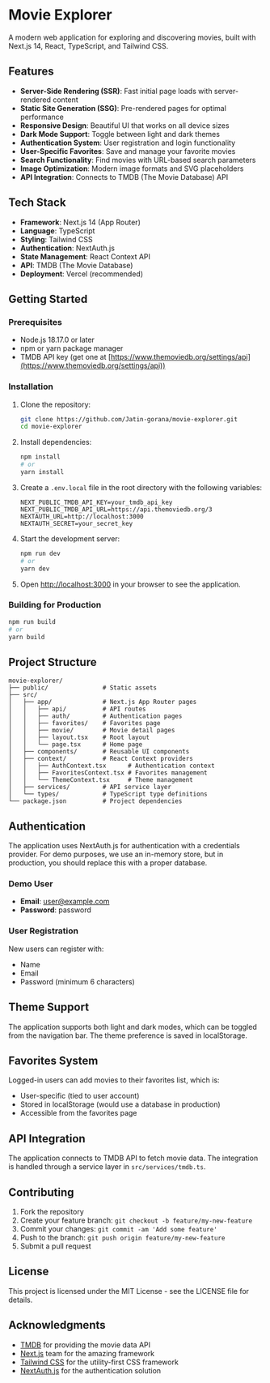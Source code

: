 # Movie Explorer

A modern web application for exploring and discovering movies, built with Next.js 14, React, TypeScript, and Tailwind CSS.


## Features

- **Server-Side Rendering (SSR)**: Fast initial page loads with server-rendered content
- **Static Site Generation (SSG)**: Pre-rendered pages for optimal performance
- **Responsive Design**: Beautiful UI that works on all device sizes
- **Dark Mode Support**: Toggle between light and dark themes
- **Authentication System**: User registration and login functionality
- **User-Specific Favorites**: Save and manage your favorite movies
- **Search Functionality**: Find movies with URL-based search parameters
- **Image Optimization**: Modern image formats and SVG placeholders
- **API Integration**: Connects to TMDB (The Movie Database) API

## Tech Stack

- **Framework**: Next.js 14 (App Router)
- **Language**: TypeScript
- **Styling**: Tailwind CSS
- **Authentication**: NextAuth.js
- **State Management**: React Context API
- **API**: TMDB (The Movie Database)
- **Deployment**: Vercel (recommended)

## Getting Started

### Prerequisites

- Node.js 18.17.0 or later
- npm or yarn package manager
- TMDB API key (get one at [https://www.themoviedb.org/settings/api](https://www.themoviedb.org/settings/api))

### Installation

1. Clone the repository:
   ```bash
   git clone https://github.com/Jatin-gorana/movie-explorer.git
   cd movie-explorer
   ```

2. Install dependencies:
   ```bash
   npm install
   # or
   yarn install
   ```

3. Create a `.env.local` file in the root directory with the following variables:
   ```
   NEXT_PUBLIC_TMDB_API_KEY=your_tmdb_api_key
   NEXT_PUBLIC_TMDB_API_URL=https://api.themoviedb.org/3
   NEXTAUTH_URL=http://localhost:3000
   NEXTAUTH_SECRET=your_secret_key
   ```

4. Start the development server:
   ```bash
   npm run dev
   # or
   yarn dev
   ```

5. Open [http://localhost:3000](http://localhost:3000) in your browser to see the application.

### Building for Production

```bash
npm run build
# or
yarn build
```

## Project Structure

```
movie-explorer/
├── public/               # Static assets
├── src/
│   ├── app/              # Next.js App Router pages
│   │   ├── api/          # API routes
│   │   ├── auth/         # Authentication pages
│   │   ├── favorites/    # Favorites page
│   │   ├── movie/        # Movie detail pages
│   │   ├── layout.tsx    # Root layout
│   │   └── page.tsx      # Home page
│   ├── components/       # Reusable UI components
│   ├── context/          # React Context providers
│   │   ├── AuthContext.tsx      # Authentication context
│   │   ├── FavoritesContext.tsx # Favorites management
│   │   └── ThemeContext.tsx     # Theme management
│   ├── services/         # API service layer
│   └── types/            # TypeScript type definitions
└── package.json          # Project dependencies
```

## Authentication

The application uses NextAuth.js for authentication with a credentials provider. For demo purposes, we use an in-memory store, but in production, you should replace this with a proper database.

### Demo User

- **Email**: user@example.com
- **Password**: password

### User Registration

New users can register with:
- Name
- Email
- Password (minimum 6 characters)

## Theme Support

The application supports both light and dark modes, which can be toggled from the navigation bar. The theme preference is saved in localStorage.

## Favorites System

Logged-in users can add movies to their favorites list, which is:
- User-specific (tied to user account)
- Stored in localStorage (would use a database in production)
- Accessible from the favorites page

## API Integration

The application connects to TMDB API to fetch movie data. The integration is handled through a service layer in `src/services/tmdb.ts`.

## Contributing

1. Fork the repository
2. Create your feature branch: `git checkout -b feature/my-new-feature`
3. Commit your changes: `git commit -am 'Add some feature'`
4. Push to the branch: `git push origin feature/my-new-feature`
5. Submit a pull request

## License

This project is licensed under the MIT License - see the LICENSE file for details.

## Acknowledgments

- [TMDB](https://www.themoviedb.org/) for providing the movie data API
- [Next.js](https://nextjs.org/) team for the amazing framework
- [Tailwind CSS](https://tailwindcss.com/) for the utility-first CSS framework
- [NextAuth.js](https://next-auth.js.org/) for the authentication solution
